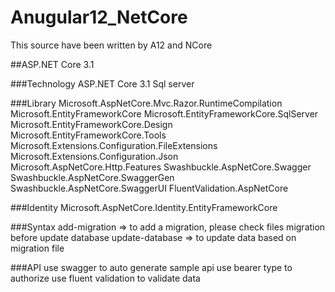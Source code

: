 # Anugular12_NetCore
This source have been written by A12 and NCore

##ASP.NET Core 3.1

###Technology
ASP.NET Core 3.1
Sql server

###Library
Microsoft.AspNetCore.Mvc.Razor.RuntimeCompilation
Microsoft.EntityFrameworkCore
Microsoft.EntityFrameworkCore.SqlServer
Microsoft.EntityFrameworkCore.Design
Microsoft.EntityFrameworkCore.Tools
Microsoft.Extensions.Configuration.FileExtensions
Microsoft.Extensions.Configuration.Json
Microsoft.AspNetCore.Http.Features
Swashbuckle.AspNetCore.Swagger
Swashbuckle.AspNetCore.SwaggerGen
Swashbuckle.AspNetCore.SwaggerUI
FluentValidation.AspNetCore

###Identity
Microsoft.AspNetCore.Identity.EntityFrameworkCore

###Syntax
add-migration => to add a migration, please check files migration before update database
update-database => to update data based on migration file

###API
use swagger to auto generate sample api
use bearer type to authorize
use fluent validation to validate data